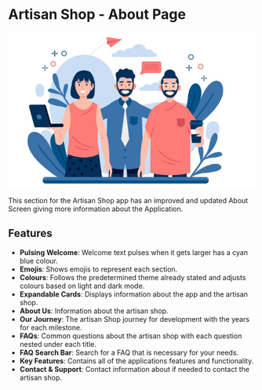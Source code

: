 # Artisan Shop - About Page


![img_15.png](img_15.png)




This section for the Artisan Shop app has an improved and updated About Screen giving more information about the Application.

## Features
- **Pulsing Welcome**: Welcome text pulses when it gets larger has a cyan blue colour.
- **Emojis**: Shows emojis to represent each section.
- **Colours**: Follows the predetermined theme already stated and adjusts colours based on light and dark mode.
- **Expandable Cards**: Displays information about the app and the artisan shop.
- **About Us**: Information about the artisan shop.
- **Our Journey**: The artisan Shop journey for development with the years for each milestone.
- **FAQs**: Common questions about the artisan shop with each question nested under each title.
- **FAQ Search Bar**: Search for a FAQ that is necessary for your needs.
- **Key Features**: Contains all of the applications features and functionality.
- **Contact & Support**: Contact information about if needed to contact the artisan shop.
